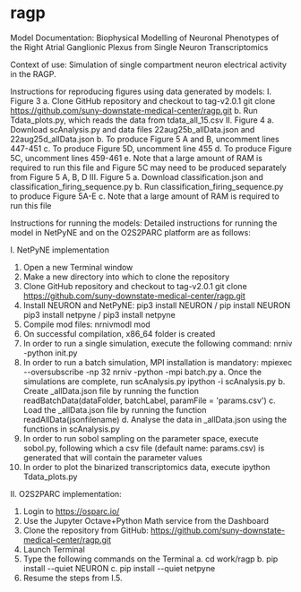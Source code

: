 # ragp
Model Documentation: Biophysical Modelling of Neuronal Phenotypes of the Right Atrial Ganglionic Plexus from Single Neuron Transcriptomics

Context of use: Simulation of single compartment neuron electrical activity in the RAGP.

Instructions for reproducing figures using data generated by models:
I.	Figure 3
  a.	Clone GitHub repository and checkout to tag-v2.0.1
git clone https://github.com/suny-downstate-medical-center/ragp.git
  b.	Run Tdata_plots.py, which reads the data from tdata_all_15.csv
II.	Figure 4
  a.	Download scAnalysis.py and data files 22aug25b_allData.json and 22aug25d_allData.json
  b.	To produce Figure 5 A and B, uncomment lines 447-451
  c.	To produce Figure 5D, uncomment line 455
  d.	To produce Figure 5C, uncomment lines 459-461
  e.	Note that a large amount of RAM is required to run this file and Figure 5C may need to be produced separately from Figure 5 A, B, D
III.	Figure 5
  a.	Download classification.json and classification_firing_sequence.py
  b.	Run classification_firing_sequence.py to produce Figure 5A-E
  c.	Note that a large amount of RAM is required to run this file 

Instructions for running the models: 
Detailed instructions for running the model in NetPyNE and on the O2S2PARC platform are as follows:

I. NetPyNE implementation
1.	Open a new Terminal window
2.	Make a new directory into which to clone the repository
3.	Clone GitHub repository and checkout to tag-v2.0.1
git clone https://github.com/suny-downstate-medical-center/ragp.git
4.	Install NEURON and NetPyNE: 
pip3 install NEURON / pip install NEURON
pip3 install netpyne / pip3 install netpyne
5.	Compile mod files: 
nrnivmodl mod
6.	On successful compilation, x86_64 folder is created
7.	In order to run a single simulation, execute the following command:
nrniv -python init.py
8.	In order to run a batch simulation, MPI installation is mandatory: 
mpiexec --oversubscribe -np 32 nrniv -python -mpi batch.py
  a.	Once the simulations are complete, run scAnalysis.py
ipython -i scAnalysis.py
  b.	Create _allData.json file by running the function 
readBatchData(dataFolder, batchLabel, paramFile = 'params.csv')
  c.	Load the _allData.json file by running the function 
readAllData(jsonfilename)
  d.	Analyse the data in _allData.json using the functions in scAnalysis.py
9.	In order to run sobol sampling on the parameter space, execute sobol.py, following which a csv file (default name: params.csv) is generated that will contain the parameter values
10.	In order to plot the binarized transcriptomics data, execute 
ipython Tdata_plots.py

II. O2S2PARC implementation:  
1.	Login to https://osparc.io/
2.	Use the Jupyter Octave+Python Math service from the Dashboard
3.	Clone the repository from GitHub: https://github.com/suny-downstate-medical-center/ragp.git
4.	Launch Terminal
5.	Type the following commands on the Terminal
  a.	cd work/ragp
  b.	pip install --quiet NEURON
  c.	pip install --quiet netpyne
6.	Resume the steps from I.5. 
